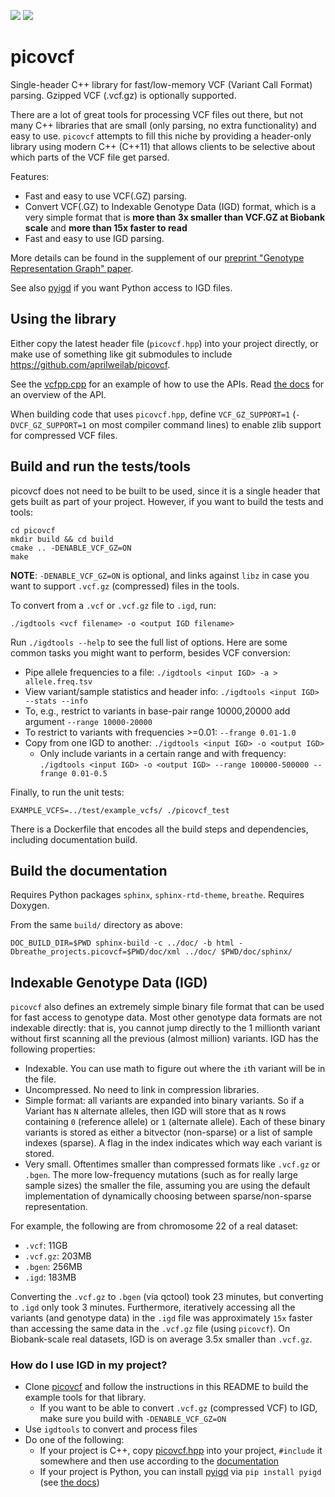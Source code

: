 ![](https://github.com/aprilweilab/picovcf/actions/workflows/cmake-multi-platform.yml/badge.svg)
![](https://readthedocs.org/projects/picovcf/badge/?version=latest)

# picovcf

Single-header C++ library for fast/low-memory VCF (Variant Call Format) parsing. Gzipped VCF (.vcf.gz) is optionally supported.

There are a lot of great tools for processing VCF files out there, but not many C++ libraries that are small (only parsing, no extra functionality) and easy to use. `picovcf` attempts to fill this niche by providing a header-only library using modern C++ (C++11) that allows clients to be selective about which parts of the VCF file get parsed.

Features:
* Fast and easy to use VCF(.GZ) parsing.
* Convert VCF(.GZ) to Indexable Genotype Data (IGD) format, which is a very simple format that is **more than 3x smaller than VCF.GZ at Biobank scale** and **more than 15x faster to read**
* Fast and easy to use IGD parsing.

More details can be found in the supplement of our [preprint "Genotype Representation Graph" paper](https://www.biorxiv.org/content/10.1101/2024.04.23.590800v1).

See also [pyigd](https://github.com/aprilweilab/pyigd/) if you want Python access to IGD files.

## Using the library

Either copy the latest header file (`picovcf.hpp`) into your project directly, or make use of something like git submodules to include https://github.com/aprilweilab/picovcf.

See the [vcfpp.cpp](https://github.com/aprilweilab/picovcf/blob/main/examples/vcfpp.cpp) for an example of how to use the APIs. Read [the docs](https://picovcf.readthedocs.io/en/latest/) for an overview of the API.

When building code that uses `picovcf.hpp`, define `VCF_GZ_SUPPORT=1` (`-DVCF_GZ_SUPPORT=1` on most compiler command lines) to enable zlib support for compressed VCF files.

## Build and run the tests/tools

picovcf does not need to be built to be used, since it is a single header that gets built as part of your project. However, if you want to build the tests and tools:

```
cd picovcf
mkdir build && cd build
cmake .. -DENABLE_VCF_GZ=ON
make
```

**NOTE**: `-DENABLE_VCF_GZ=ON` is optional, and links against `libz` in case you want to support `.vcf.gz` (compressed) files in the tools.

To convert from a `.vcf` or `.vcf.gz` file to `.igd`, run:
```
./igdtools <vcf filename> -o <output IGD filename>
```

Run `./igdtools --help` to see the full list of options. Here are some common tasks you might want to perform, besides VCF conversion:
* Pipe allele frequencies to a file: `./igdtools <input IGD> -a > allele.freq.tsv`
* View variant/sample statistics and header info: `./igdtools <input IGD> --stats --info`
* To, e.g., restrict to variants in base-pair range 10000,20000 add argument `--range 10000-20000`
* To restrict to variants with frequencies >=0.01: `--frange 0.01-1.0`
* Copy from one IGD to another: `./igdtools <input IGD> -o <output IGD>`
  * Only include variants in a certain range and with frequency: `./igdtools <input IGD> -o <output IGD> --range 100000-500000 --frange 0.01-0.5`

Finally, to run the unit tests:
```
EXAMPLE_VCFS=../test/example_vcfs/ ./picovcf_test
```

There is a Dockerfile that encodes all the build steps and dependencies, including documentation build.

## Build the documentation

Requires Python packages `sphinx`, `sphinx-rtd-theme`, `breathe`. Requires Doxygen.

From the same `build/` directory as above:
```
DOC_BUILD_DIR=$PWD sphinx-build -c ../doc/ -b html -Dbreathe_projects.picovcf=$PWD/doc/xml ../doc/ $PWD/doc/sphinx/
```

## Indexable Genotype Data (IGD)

`picovcf` also defines an extremely simple binary file format that can be used for fast access to genotype data. Most other genotype data formats are not indexable directly: that is, you cannot jump directly to the 1 millionth variant without first scanning all the previous (almost million) variants. IGD has the following properties:
* Indexable. You can use math to figure out where the `i`th variant will be in the file.
* Uncompressed. No need to link in compression libraries.
* Simple format: all variants are expanded into binary variants. So if a Variant has `N` alternate alleles, then IGD will store that as `N` rows containing `0` (reference allele) or `1` (alternate allele). Each of these binary variants is stored as either a bitvector (non-sparse) or a list of sample indexes (sparse). A flag in the index indicates which way each variant is stored.
* Very small. Oftentimes smaller than compressed formats like `.vcf.gz` or `.bgen`. The more low-frequency mutations (such as for really large sample sizes) the smaller the file, assuming you are using the default implementation of dynamically choosing between sparse/non-sparse representation.

For example, the following are from chromosome 22 of a real dataset:
* `.vcf`: 11GB
* `.vcf.gz`: 203MB
* `.bgen`: 256MB
* `.igd`: 183MB

Converting the `.vcf.gz` to `.bgen` (via qctool) took 23 minutes, but converting to `.igd` only took 3 minutes. Furthermore, iteratively accessing all the variants (and genotype data) in the `.igd` file was approximately `15x` faster than accessing the same data in the `.vcf.gz` file (using `picovcf`). On Biobank-scale real datasets, IGD is on average 3.5x smaller than `.vcf.gz`.

### How do I use IGD in my project?

* Clone [picovcf](https://github.com/aprilweilab/picovcf) and follow the instructions in this README to build the example tools for that library.
  * If you want to be able to convert `.vcf.gz` (compressed VCF) to IGD, make sure you build with `-DENABLE_VCF_GZ=ON`
* Use `igdtools` to convert and process files
* Do one of the following:
  * If your project is C++, copy [picovcf.hpp](https://github.com/aprilweilab/picovcf/blob/main/picovcf.hpp) into your project, `#include` it somewhere and then use according to the [documentation](https://picovcf.readthedocs.io/en/latest/)
  * If your project is Python, you can install [pyigd](https://github.com/aprilweilab/pyigd/) via `pip install pyigd` (see [the docs](https://pyigd.readthedocs.io/en/latest/))
